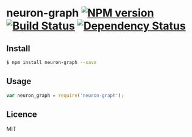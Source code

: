 # neuron-graph [![NPM version](https://badge.fury.io/js/neuron-graph.svg)](http://badge.fury.io/js/neuron-graph) [![Build Status](https://travis-ci.org/cortexjs/neuron-graph.svg?branch=master)](https://travis-ci.org/cortexjs/neuron-graph) [![Dependency Status](https://gemnasium.com/cortexjs/neuron-graph.svg)](https://gemnasium.com/cortexjs/neuron-graph)

<!-- description -->

## Install

```bash
$ npm install neuron-graph --save
```

## Usage

```js
var neuron_graph = require('neuron-graph');
```

## Licence

MIT
<!-- do not want to make nodeinit to complicated, you can edit this whenever you want. -->